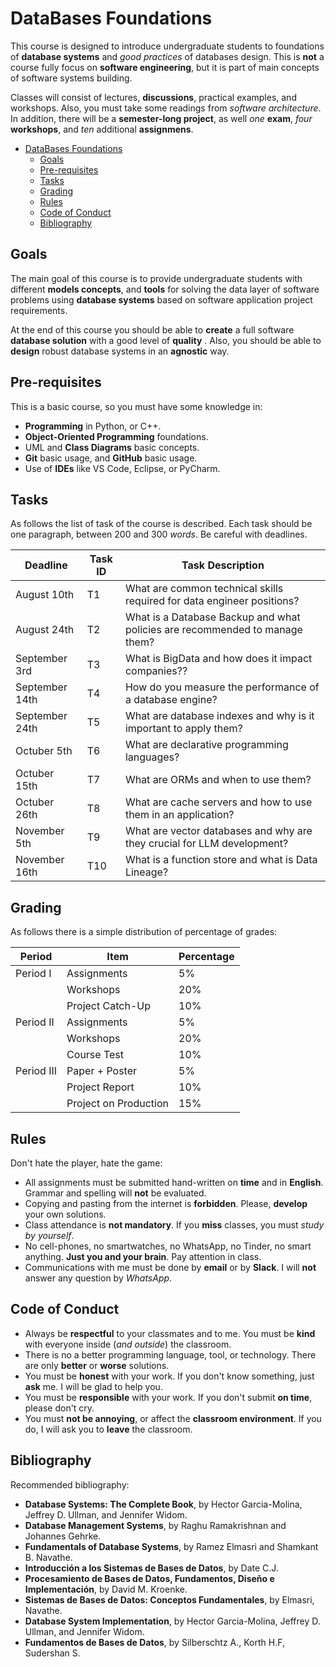 # DataBases Foundations

This course is designed to introduce undergraduate students to foundations of __database systems__ and _good practices_ of databases design.
This is __not__ a course fully focus on __software engineering__, but it is part of main concepts of software systems building.

Classes will consist of lectures, __discussions__, practical examples, and workshops. Also, you must take some readings from _software architecture_.
In addition, there will be a __semester-long project__, as well _one_ __exam__, _four_ __workshops__, and _ten_ additional __assignmens__.

- [DataBases Foundations](#databases-foundations)
  - [Goals](#goals)
  - [Pre-requisites](#pre-requisites)
  - [Tasks](#tasks)
  - [Grading](#grading)
  - [Rules](#rules)
  - [Code of Conduct](#code-of-conduct)
  - [Bibliography](#bibliography)

## Goals

The main goal of this course is to provide undergraduate students with different __models concepts__, and __tools__ for solving the data layer of software problems using __database systems__ based on software application project requirements.
  
At the end of this course you should be able to __create__ a full software __database solution__ with a good level of __quality__ . Also, you should be able to __design__ robust database systems in an __agnostic__ way.

## Pre-requisites

This is a basic course, so you must have some knowledge in:

- __Programming__ in Python, or C++.
- __Object-Oriented Programming__ foundations.
- UML and __Class Diagrams__ basic concepts.
- __Git__ basic usage, and __GitHub__ basic usage.
- Use of __IDEs__ like VS Code, Eclipse, or PyCharm.

## Tasks

As follows the list of task of the course is described. Each task should be one paragraph, between $200$ and $300$ _words_. Be careful with deadlines.

| Deadline       | Task ID |  Task Description                                                            |
| -------------- | ------- |  --------------------------------------------------------------------------- |
| August 10th    | T1      |  What are common technical skills required for data engineer positions?      |
| August 24th    | T2      |  What is a Database Backup and what policies are recommended to manage them? |
| September 3rd  | T3      |  What is BigData and how does it impact companies??                          |
| September 14th | T4      |  How do you measure the performance of a database engine?                    |
| September 24th | T5      |  What are database indexes and why is it important to apply them?            |
| Octuber 5th    | T6      |  What are declarative programming languages?                                 |
| Octuber 15th   | T7      |  What are ORMs and when to use them?                                         |
| Octuber 26th   | T8      |  What are cache servers and how to use them in an application?               |
| November 5th   | T9      |  What are vector databases and why are they crucial for LLM development?     |
| November 16th  | T10     |  What is a function store and what is Data Lineage?                          |

## Grading

As follows there is a simple distribution of percentage of grades:

| Period    | Item                   | Percentage |
| --------- | ---------------------- | ---------- |
| Period I  | Assignments            |  5%        |
|           | Workshops              | 20%        |
|           | Project Catch-Up       | 10%        |
| Period II | Assignments            |  5%        |
|           | Workshops              | 20%        |
|           | Course Test            | 10%        |
| Period III| Paper + Poster         | 5%         |
|           | Project Report         | 10%        |
|           | Project on Production  | 15%        |

## Rules

Don't hate the player, hate the game:

- All assignments must be submitted hand-written on __time__ and in __English__. Grammar and spelling will __not__ be evaluated.
- Copying and pasting from the internet is __forbidden__. Please, __develop__ your own solutions.
- Class attendance is __not mandatory__. If you __miss__ classes, you must _study by yourself_.
- No cell-phones, no smartwatches, no WhatsApp, no Tinder, no smart anything. __Just you and your brain__. Pay attention in class.
- Communications with me must be done by __email__ or by __Slack__. I will __not__ answer any question by _WhatsApp_.

## Code of Conduct

- Always be __respectful__ to your classmates and to me. You must be __kind__ with everyone inside (_and outside_) the classroom.
- There is no a better programming language, tool, or technology. There are only __better__ or __worse__ solutions.
- You must be __honest__ with your work. If you don't know something, just __ask__ me. I will be glad to help you.
- You must be __responsible__ with your work. If you don't submit __on time__, please don't cry.
- You must __not be annoying__, or affect the __classroom environment__. If you do, I will ask you to __leave__ the classroom.

## Bibliography

Recommended bibliography:

- __Database Systems: The Complete Book__, by Hector Garcia-Molina, Jeffrey D. Ullman, and Jennifer Widom.
- __Database Management Systems__, by Raghu Ramakrishnan and Johannes Gehrke.
- __Fundamentals of Database Systems__, by Ramez Elmasri and Shamkant B. Navathe.
- __Introducción a los Sistemas de Bases de Datos__, by Date C.J.
- __Procesamiento de Bases de Datos, Fundamentos, Diseño e Implementación__, by David M. Kroenke.
- __Sistemas de Bases de Datos: Conceptos Fundamentales__, by Elmasri, Navathe.
- __Database System Implementation__, by Hector Garcia-Molina, Jeffrey D. Ullman, and Jennifer Widom.
- __Fundamentos de Bases de Datos__, by Silberschtz A., Korth H.F, Sudershan S.
